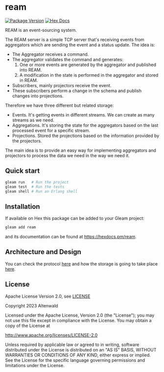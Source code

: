 # ream

[![Package Version](https://img.shields.io/hexpm/v/ream)](https://hex.pm/packages/ream)
[![Hex Docs](https://img.shields.io/badge/hex-docs-ffaff3)](https://hexdocs.pm/ream/)

REAM is an event-sourcing system.

The REAM server is a simple TCP server that's receiving events from aggregators which are
sending the event and a status update. The idea is:

- The Aggregator receives a command.
- The aggregator validates the command and generates:
    1. One or more events are generated by the aggregator and published into REAM.
    2. A modification in the state is performed in the aggregator and stored in REAM.
- Subscribers, mainly projectors receive the event.
- These subscribers perform a change in the schema and publish changes into projections.

Therefore we have three different but related storage:

- Events. It's getting events in different streams. We can create as many streams as we need.
- Aggregations. It's storing the state for the aggregators based on the last processed event for a specific stream.
- Projections. Stored the projections based on the information provided by the projectors.

The main idea is to provide an easy way for implementing aggregators and projectors to process the data we need in the way we need it.

## Quick start

```sh
gleam run   # Run the project
gleam test  # Run the tests
gleam shell # Run an Erlang shell
```

## Installation

If available on Hex this package can be added to your Gleam project:

```sh
gleam add ream
```

and its documentation can be found at <https://hexdocs.pm/ream>.

## Architecture and Design

You can check the protocol [here](docs/protocol.md) and how the storage is going to take place [here](docs/storage.md).

## License

Apache License Version 2.0, see [LICENSE](LICENSE)

Copyright 2023 Altenwald

Licensed under the Apache License, Version 2.0 (the "License");
you may not use this file except in compliance with the License.
You may obtain a copy of the License at

http://www.apache.org/licenses/LICENSE-2.0

Unless required by applicable law or agreed to in writing, software
distributed under the License is distributed on an "AS IS" BASIS,
WITHOUT WARRANTIES OR CONDITIONS OF ANY KIND, either express or implied.
See the License for the specific language governing permissions and
limitations under the License.
